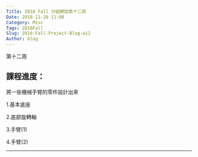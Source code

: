 ```yaml
---
Title: 2018 Fall 分組網誌第十二周
Date: 2018-11-26 11:00
Category: Misc
Tags: 2018Fall
Slug: 2018-Fall-Project-Blog-w12
Author: blog
---
```


第十二周

<!-- PELICAN_END_SUMMARY -->


課程進度：
----

將一些機械手臂的零件設計出來

1.基本底座

2.底部旋轉軸

3.手臂(1)

4.手臂(2)

----
